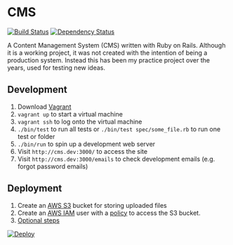 # CMS

[![Build Status](https://travis-ci.org/obduk/cms.svg?branch=master)](https://travis-ci.org/obduk/cms)
[![Dependency Status](https://gemnasium.com/badges/github.com/obduk/cms.svg)](https://gemnasium.com/github.com/obduk/cms)

A Content Management System (CMS) written with Ruby on Rails. Although it is a
working project, it was not created with the intention of being a production
system. Instead this has been my practice project over the years, used for
testing new ideas.

## Development

1. Download [Vagrant](https://www.vagrantup.com/)
1. `vagrant up` to start a virtual machine
1. `vagrant ssh` to log onto the virtual machine
1. `./bin/test` to run all tests or `./bin/test spec/some_file.rb` to run one test or folder
1. `./bin/run` to spin up a development web server
1. Visit `http://cms.dev:3000/` to access the site
1. Visit `http://cms.dev:3000/emails` to check development emails (e.g. forgot password emails)

## Deployment

1. Create an [AWS S3](https://aws.amazon.com/s3/) bucket for storing uploaded files
1. Create an [AWS IAM](https://aws.amazon.com/documentation/iam/) user with a [policy](doc/iam_s3_policy.json) to access the S3 bucket.
1. [Optional steps](doc/optional.md)

[![Deploy](https://www.herokucdn.com/deploy/button.svg)](https://heroku.com/deploy)
